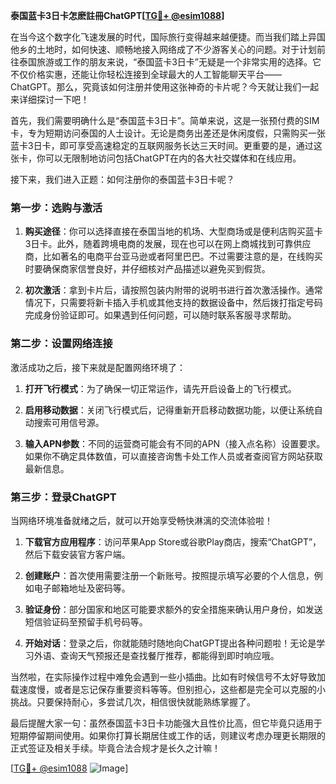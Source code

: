 **泰国蓝卡3日卡怎麽註冊ChatGPT[[TG💪+ @esim1088](https://t.me/s/esim1088)]**

在当今这个数字化飞速发展的时代，国际旅行变得越来越便捷。而当我们踏上异国他乡的土地时，如何快速、顺畅地接入网络成了不少游客关心的问题。对于计划前往泰国旅游或工作的朋友来说，“泰国蓝卡3日卡”无疑是一个非常实用的选择。它不仅价格实惠，还能让你轻松连接到全球最大的人工智能聊天平台——ChatGPT。那么，究竟该如何注册并使用这张神奇的卡片呢？今天就让我们一起来详细探讨一下吧！

首先，我们需要明确什么是“泰国蓝卡3日卡”。简单来说，这是一张预付费的SIM卡，专为短期访问泰国的人士设计。无论是商务出差还是休闲度假，只需购买一张蓝卡3日卡，即可享受高速稳定的互联网服务长达三天时间。更重要的是，通过这张卡，你可以无限制地访问包括ChatGPT在内的各大社交媒体和在线应用。

接下来，我们进入正题：如何注册你的泰国蓝卡3日卡呢？

### 第一步：选购与激活

1. **购买途径**：你可以选择直接在泰国当地的机场、大型商场或是便利店购买蓝卡3日卡。此外，随着跨境电商的发展，现在也可以在网上商城找到可靠供应商，比如著名的电商平台亚马逊或者阿里巴巴。不过需要注意的是，在线购买时要确保商家信誉良好，并仔细核对产品描述以避免买到假货。
   
2. **初次激活**：拿到卡片后，请按照包装内附带的说明书进行首次激活操作。通常情况下，只需要将新卡插入手机或其他支持的数据设备中，然后拨打指定号码完成身份验证即可。如果遇到任何问题，可以随时联系客服寻求帮助。

### 第二步：设置网络连接

激活成功之后，接下来就是配置网络环境了：

1. **打开飞行模式**：为了确保一切正常运作，请先开启设备上的飞行模式。
   
2. **启用移动数据**：关闭飞行模式后，记得重新开启移动数据功能，以便让系统自动搜索可用信号源。

3. **输入APN参数**：不同的运营商可能会有不同的APN（接入点名称）设置要求。如果你不确定具体数值，可以直接咨询售卡处工作人员或者查阅官方网站获取最新信息。

### 第三步：登录ChatGPT

当网络环境准备就绪之后，就可以开始享受畅快淋漓的交流体验啦！

1. **下载官方应用程序**：访问苹果App Store或谷歌Play商店，搜索“ChatGPT”，然后下载安装官方客户端。
   
2. **创建账户**：首次使用需要注册一个新账号。按照提示填写必要的个人信息，例如电子邮箱地址及密码等。

3. **验证身份**：部分国家和地区可能要求额外的安全措施来确认用户身份，如发送短信验证码至预留手机号码等。

4. **开始对话**：登录之后，你就能随时随地向ChatGPT提出各种问题啦！无论是学习外语、查询天气预报还是查找餐厅推荐，都能得到即时响应哦。

当然啦，在实际操作过程中难免会遇到一些小插曲。比如有时候信号不太好导致加载速度慢，或者是忘记保存重要资料等等。但别担心，这些都是完全可以克服的小挑战。只要保持耐心，多尝试几次，相信很快就能熟练掌握了。

最后提醒大家一句：虽然泰国蓝卡3日卡功能强大且性价比高，但它毕竟只适用于短期停留期间使用。如果你打算长期居住或工作的话，则建议考虑办理更长期限的正式签证及相关手续。毕竟合法合规才是长久之计嘛！

[[TG💪+ @esim1088](https://t.me/s/esim1088) ![Image](https://i.postimg.cc/4NQfJmqS/Snipaste-2025-05-13-00-14-12.png)]